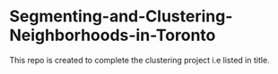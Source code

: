 # Segmenting-and-Clustering-Neighborhoods-in-Toronto
This repo is created to complete the clustering project i.e listed in title.
